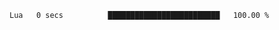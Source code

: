 
<!--START_SECTION:waka-->

```txt
Lua   0 secs          █████████████████████████   100.00 %
```

<!--END_SECTION:waka-->
